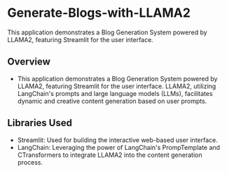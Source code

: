 # Generate-Blogs-with-LLAMA2
This application demonstrates a Blog Generation System powered by LLAMA2, featuring Streamlit for the user interface. 

## Overview
* This application demonstrates a Blog Generation System powered by LLAMA2, featuring Streamlit for the user interface. LLAMA2, utilizing LangChain's prompts and large language models (LLMs), facilitates dynamic and creative content generation based on user prompts.

## Libraries Used
* Streamlit: Used for building the interactive web-based user interface.
* LangChain: Leveraging the power of LangChain's PrompTemplate and CTransformers to integrate LLAMA2 into the content generation process.
